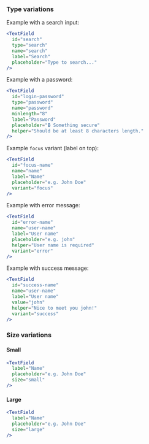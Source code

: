 ### Type variations

Example with a search input:

```jsx
<TextField
  id="search"
  type="search"
  name="search"
  label="Search"
  placeholder="Type to search..."
/>
```

Example with a password:

```jsx
<TextField
  id="login-password"
  type="password"
  name="password"
  minlength="8"
  label="Password"
  placeholder="🔒 Something secure"
  helper="Should be at least 8 characters length."
/>
```

Example `focus` variant (label on top):

```jsx
<TextField
  id="focus-name"
  name="name"
  label="Name"
  placeholder="e.g. John Doe"
  variant="focus"
/>
```

Example with error message:

```jsx
<TextField
  id="error-name"
  name="user-name"
  label="User name"
  placeholder="e.g. john"
  helper="User name is required"
  variant="error"
/>
```

Example with success message:

```jsx
<TextField
  id="success-name"
  name="user-name"
  label="User name"
  value="john"
  helper="Nice to meet you john!"
  variant="success"
/>
```

### Size variations

#### Small

```jsx
<TextField
  label="Name"
  placeholder="e.g. John Doe"
  size="small"
/>
```

#### Large

```jsx
<TextField
  label="Name"
  placeholder="e.g. John Doe"
  size="large"
/>
```
